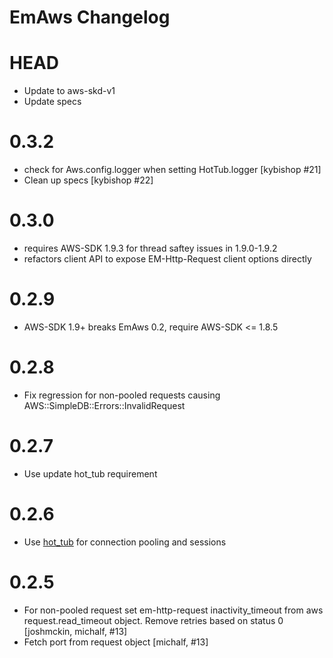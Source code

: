 EmAws Changelog
=====================

HEAD
=======

- Update to aws-skd-v1
- Update specs

0.3.2
=======

- check for Aws.config.logger when setting HotTub.logger [kybishop #21]
- Clean up specs [kybishop #22]

0.3.0
=======

- requires AWS-SDK 1.9.3 for thread saftey issues in 1.9.0-1.9.2
- refactors client API to expose EM-Http-Request client options directly

0.2.9
=======

- AWS-SDK 1.9+ breaks EmAws 0.2, require AWS-SDK <= 1.8.5

0.2.8
=======

- Fix regression for non-pooled requests causing AWS::SimpleDB::Errors::InvalidRequest

0.2.7
=======

- Use update hot_tub requirement

0.2.6
=======

- Use [hot_tub](https://github.com/JoshMcKin/hot_tub) for connection pooling and sessions

0.2.5
=======

- For non-pooled request set em-http-request inactivity_timeout from aws request.read_timeout object. Remove retries based on status 0 [joshmckin, michalf, #13]
- Fetch port from request object [michalf, #13]